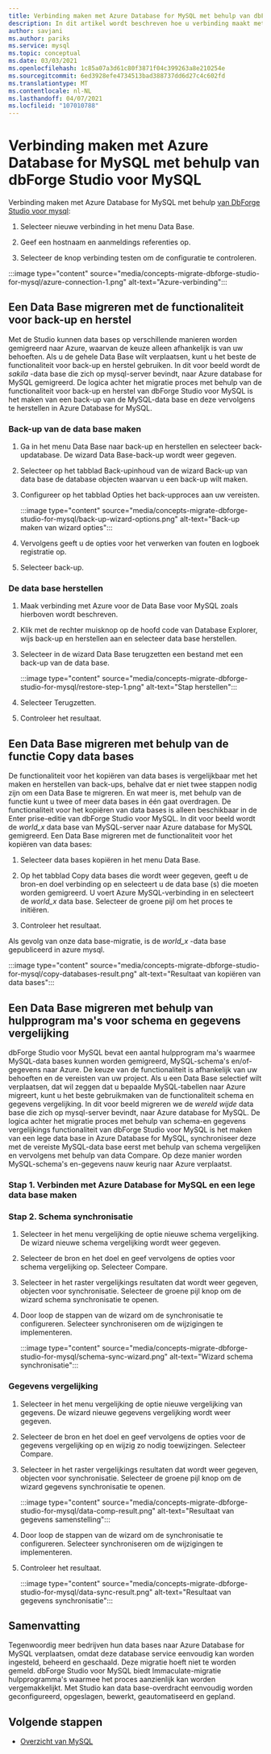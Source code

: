 ```yaml
---
title: Verbinding maken met Azure Database for MySQL met behulp van dbForge Studio voor MySQL
description: In dit artikel wordt beschreven hoe u verbinding maakt met Azure Database for MySQL server via dbForge Studio voor MySQL.
author: savjani
ms.author: pariks
ms.service: mysql
ms.topic: conceptual
ms.date: 03/03/2021
ms.openlocfilehash: 1c85a07a3d61c80f3871f04c399263a8e210254e
ms.sourcegitcommit: 6ed3928efe4734513bad388737dd6d27c4c602fd
ms.translationtype: MT
ms.contentlocale: nl-NL
ms.lasthandoff: 04/07/2021
ms.locfileid: "107010788"
---
```

# <a name="connect-to-azure-database-for-mysql-using-dbforge-studio-for-mysql"></a>Verbinding maken met Azure Database for MySQL met behulp van dbForge Studio voor MySQL

Verbinding maken met Azure Database for MySQL met behulp [van DbForge Studio voor mysql](https://www.devart.com/dbforge/mysql/studio/):

1. Selecteer nieuwe verbinding in het menu Data Base.

2. Geef een hostnaam en aanmeldings referenties op.

3. Selecteer de knop verbinding testen om de configuratie te controleren.

:::image type="content" source="media/concepts-migrate-dbforge-studio-for-mysql/azure-connection-1.png" alt-text="Azure-verbinding":::

## <a name="migrate-a-database-using-the-backup-and-restore-functionality"></a>Een Data Base migreren met de functionaliteit voor back-up en herstel

Met de Studio kunnen data bases op verschillende manieren worden gemigreerd naar Azure, waarvan de keuze alleen afhankelijk is van uw behoeften. Als u de gehele Data Base wilt verplaatsen, kunt u het beste de functionaliteit voor back-up en herstel gebruiken. In dit voor beeld wordt de *sakila* -data base die zich op mysql-server bevindt, naar Azure database for MySQL gemigreerd. De logica achter het migratie proces met behulp van de functionaliteit voor back-up en herstel van dbForge Studio voor MySQL is het maken van een back-up van de MySQL-data base en deze vervolgens te herstellen in Azure Database for MySQL.

### <a name="back-up-the-database"></a>Back-up van de data base maken

1. Ga in het menu Data Base naar back-up en herstellen en selecteer back-updatabase. De wizard Data Base-back-up wordt weer gegeven.

2. Selecteer op het tabblad Back-upinhoud van de wizard Back-up van data base de database objecten waarvan u een back-up wilt maken.

3. Configureer op het tabblad Opties het back-upproces aan uw vereisten.

    :::image type="content" source="media/concepts-migrate-dbforge-studio-for-mysql/back-up-wizard-options.png" alt-text="Back-up maken van wizard opties":::

4. Vervolgens geeft u de opties voor het verwerken van fouten en logboek registratie op.

5. Selecteer back-up.

### <a name="restore-the-database"></a>De data base herstellen

1. Maak verbinding met Azure voor de Data Base voor MySQL zoals hierboven wordt beschreven.

2. Klik met de rechter muisknop op de hoofd code van Database Explorer, wijs back-up en herstellen aan en selecteer data base herstellen.

3. Selecteer in de wizard Data Base terugzetten een bestand met een back-up van de data base.

    :::image type="content" source="media/concepts-migrate-dbforge-studio-for-mysql/restore-step-1.png" alt-text="Stap herstellen":::

4. Selecteer Terugzetten.

5. Controleer het resultaat.

## <a name="migrate-a-database-using-the-copy-databases-functionality"></a>Een Data Base migreren met behulp van de functie Copy data bases

De functionaliteit voor het kopiëren van data bases is vergelijkbaar met het maken en herstellen van back-ups, behalve dat er niet twee stappen nodig zijn om een Data Base te migreren. En wat meer is, met behulp van de functie kunt u twee of meer data bases in één gaat overdragen. De functionaliteit voor het kopiëren van data bases is alleen beschikbaar in de Enter prise-editie van dbForge Studio voor MySQL.
In dit voor beeld wordt de *world_x* data base van MySQL-server naar Azure database for MySQL gemigreerd.
Een Data Base migreren met de functionaliteit voor het kopiëren van data bases:

1. Selecteer data bases kopiëren in het menu Data Base. 

2. Op het tabblad Copy data bases die wordt weer gegeven, geeft u de bron-en doel verbinding op en selecteert u de data base (s) die moeten worden gemigreerd. U voert Azure MySQL-verbinding in en selecteert de *world_x* data base. Selecteer de groene pijl om het proces te initiëren.

3. Controleer het resultaat.

Als gevolg van onze data base-migratie, is de *world_x* -data base gepubliceerd in azure mysql.

:::image type="content" source="media/concepts-migrate-dbforge-studio-for-mysql/copy-databases-result.png" alt-text="Resultaat van kopiëren van data bases":::

## <a name="migrate-a-database-using-schema-and-data-compare-tools"></a>Een Data Base migreren met behulp van hulpprogram ma's voor schema en gegevens vergelijking

dbForge Studio voor MySQL bevat een aantal hulpprogram ma's waarmee MySQL-data bases kunnen worden gemigreerd, MySQL-schema's en/of-gegevens naar Azure. De keuze van de functionaliteit is afhankelijk van uw behoeften en de vereisten van uw project. Als u een Data Base selectief wilt verplaatsen, dat wil zeggen dat u bepaalde MySQL-tabellen naar Azure migreert, kunt u het beste gebruikmaken van de functionaliteit schema en gegevens vergelijking.
In dit voor beeld migreren we de *wereld wijde* data base die zich op mysql-server bevindt, naar Azure database for MySQL. De logica achter het migratie proces met behulp van schema-en gegevens vergelijkings functionaliteit van dbForge Studio voor MySQL is het maken van een lege data base in Azure Database for MySQL, synchroniseer deze met de vereiste MySQL-data base eerst met behulp van schema vergelijken en vervolgens met behulp van data Compare. Op deze manier worden MySQL-schema's en-gegevens nauw keurig naar Azure verplaatst.

### <a name="step-1-connect-to-azure-database-for-mysql-and-create-an-empty-database"></a>Stap 1. Verbinden met Azure Database for MySQL en een lege data base maken

### <a name="step-2-schema-synchronization"></a>Stap 2. Schema synchronisatie

1. Selecteer in het menu vergelijking de optie nieuwe schema vergelijking.
De wizard nieuwe schema vergelijking wordt weer gegeven.

2. Selecteer de bron en het doel en geef vervolgens de opties voor schema vergelijking op. Selecteer Compare.

3. Selecteer in het raster vergelijkings resultaten dat wordt weer gegeven, objecten voor synchronisatie. Selecteer de groene pijl knop om de wizard schema synchronisatie te openen.

4. Door loop de stappen van de wizard om de synchronisatie te configureren. Selecteer synchroniseren om de wijzigingen te implementeren.

    :::image type="content" source="media/concepts-migrate-dbforge-studio-for-mysql/schema-sync-wizard.png" alt-text="Wizard schema synchronisatie":::

### <a name="data-comparison"></a>Gegevens vergelijking

1. Selecteer in het menu vergelijking de optie nieuwe vergelijking van gegevens. De wizard nieuwe gegevens vergelijking wordt weer gegeven.

2. Selecteer de bron en het doel en geef vervolgens de opties voor de gegevens vergelijking op en wijzig zo nodig toewijzingen. Selecteer Compare.

3. Selecteer in het raster vergelijkings resultaten dat wordt weer gegeven, objecten voor synchronisatie. Selecteer de groene pijl knop om de wizard gegevens synchronisatie te openen.

    :::image type="content" source="media/concepts-migrate-dbforge-studio-for-mysql/data-comp-result.png" alt-text="Resultaat van gegevens samenstelling":::

4. Door loop de stappen van de wizard om de synchronisatie te configureren. Selecteer synchroniseren om de wijzigingen te implementeren.

5. Controleer het resultaat.

    :::image type="content" source="media/concepts-migrate-dbforge-studio-for-mysql/data-sync-result.png" alt-text="Resultaat van gegevens synchronisatie":::

## <a name="summary"></a>Samenvatting

Tegenwoordig meer bedrijven hun data bases naar Azure Database for MySQL verplaatsen, omdat deze database service eenvoudig kan worden ingesteld, beheerd en geschaald. Deze migratie hoeft niet te worden gemeld. dbForge Studio voor MySQL biedt Immaculate-migratie hulpprogramma's waarmee het proces aanzienlijk kan worden vergemakkelijkt. Met Studio kan data base-overdracht eenvoudig worden geconfigureerd, opgeslagen, bewerkt, geautomatiseerd en gepland.

## <a name="next-steps"></a>Volgende stappen
- [Overzicht van MySQL](overview.md)

